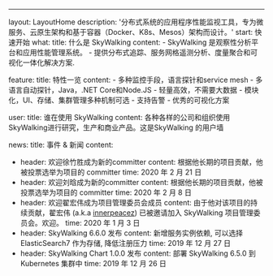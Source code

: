 ---
layout: LayoutHome
description: '分布式系统的应用程序性能监视工具，专为微服务、云原生架构和基于容器（Docker、K8s、Mesos）架构而设计。'
start: 快速开始
what:
  title: 什么是 SkyWalking
  content:
    - SkyWalking 是观察性分析平台和应用性能管理系统。
    - 提供分布式追踪、服务网格遥测分析、度量聚合和可视化一体化解决方案.

feature:
  title: 特性一览
  content:
    - 多种监控手段，语言探针和service mesh
    - 多语言自动探针，Java，.NET Core和Node.JS
    - 轻量高效，不需要大数据
    - 模块化，UI、存储、集群管理多种机制可选
    - 支持告警
    - 优秀的可视化方案


user:
  title: 谁在使用 SkyWalking
  content: 各种各样的公司和组织使用SkyWalking进行研究，生产和商业产品。这是SkyWalking 的用户墙

news:
  title: 事件 & 新闻
  content:
  - header: 欢迎徐竹胜成为新的committer
    content: 根据他长期的项目贡献，他被投票选举为项目的 committer
    time: 2020 年 2 月 21 日
  - header: 欢迎刘晗成为新的committer
    content: 根据他长期的项目贡献，他被投票选举为项目的 committer
    time: 2020 年 2 月 8 日
  - header: 欢迎翟宏伟成为项目管理委员会成员
    content: 由于他对该项目的持续贡献，翟宏伟 (a.k.a [innerpeacez](https://github.com/innerpeacez)) 已被邀请加入 SkyWalking 项目管理委员会。欢迎。
    time: 2020 年 1 月 3 日
  - header: SkyWalking 6.6.0 发布
    content: 新增服务实例依赖, 可以选择ElasticSearch7 作为存储, 降低注册压力
    time: 2019 年 12 月 27 日
  - header: SkyWalking Chart 1.0.0 发布
    content: 部署 SkyWalking 6.5.0 到 Kubernetes 集群中
    time: 2019 年 12 月 26 日
